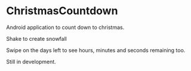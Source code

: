 # ChristmasCountdown

Android application to count down to christmas.

Shake to create snowfall

Swipe on the days left to see hours, minutes and seconds remaining too.

Still in development.
